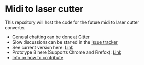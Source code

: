 # Midi to laser cutter
This repository will host the code for the future midi to laser cutter converter.

- General chatting can be done at [Gitter](https://gitter.im/Wintergatan/Midi-to-laser-cutter)
- Slow discussions can be started in the [Issue tracker](https://github.com/Wintergatan/Midi-to-laser-cutter/issues)
- See current version here: [Link](https://wintergatan.github.io/Midi-to-laser-cutter/)
- Prototype B here (Supports Chrome and Firefox): [Link](https://wintergatan.github.io/Midi-to-laser-cutter/experimental/musicboxeditor/dist/)
- [Info on how to contribute](https://github.com/Wintergatan/Midi-to-laser-cutter/blob/master/CONTRIBUTING.md)
